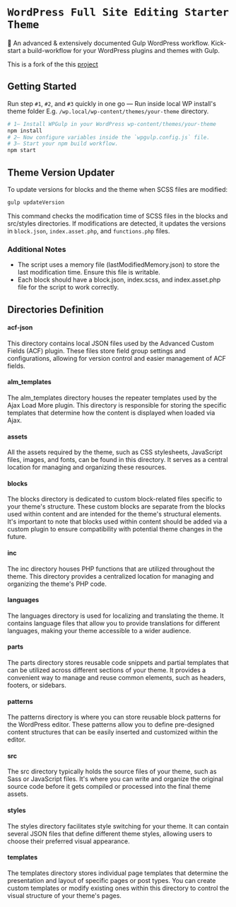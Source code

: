 <h1><code>WordPress Full Site Editing Starter Theme</code></h1>

🎯 An advanced & extensively documented Gulp WordPress workflow. Kick-start a build-workflow for your WordPress plugins and themes with Gulp.

This is a fork of the this [project](https://github.com/ahmadawais/WPGulp)


## Getting Started

Run step `#1`, `#2`, and `#3` quickly in one go — Run inside local WP install's theme folder E.g. `/wp.local/wp-content/themes/your-theme` directory.

```sh
# 1— Install WPGulp in your WordPress wp-content/themes/your-theme
npm install
# 2— Now configure variables inside the `wpgulp.config.js` file.
# 3— Start your npm build workflow.
npm start
```

## Theme Version Updater 
To update versions for blocks and the theme when SCSS files are modified:
```sh
gulp updateVersion
```
This command checks the modification time of SCSS files in the blocks and src/styles directories. If modifications are detected, it updates the versions in `block.json`, `index.asset.php`, and `functions.php` files.

### Additional Notes
- The script uses a memory file (lastModifiedMemory.json) to store the last modification time. Ensure this file is writable.
- Each block should have a block.json, index.scss, and index.asset.php file for the script to work correctly.


## Directories Definition

#### acf-json

This directory contains local JSON files used by the Advanced Custom Fields (ACF) plugin. These files store field group settings and configurations, allowing for version control and easier management of ACF fields.


#### alm_templates

The alm_templates directory houses the repeater templates used by the Ajax Load More plugin. This directory is responsible for storing the specific templates that determine how the content is displayed when loaded via Ajax.


#### assets

All the assets required by the theme, such as CSS stylesheets, JavaScript files, images, and fonts, can be found in this directory. It serves as a central location for managing and organizing these resources.


#### blocks

The blocks directory is dedicated to custom block-related files specific to your theme's structure. These custom blocks are separate from the blocks used within content and are intended for the theme's structural elements. It's important to note that blocks used within content should be added via a custom plugin to ensure compatibility with potential theme changes in the future.


#### inc

The inc directory houses PHP functions that are utilized throughout the theme. This directory provides a centralized location for managing and organizing the theme's PHP code.


#### languages

The languages directory is used for localizing and translating the theme. It contains language files that allow you to provide translations for different languages, making your theme accessible to a wider audience.


#### parts

The parts directory stores reusable code snippets and partial templates that can be utilized across different sections of your theme. It provides a convenient way to manage and reuse common elements, such as headers, footers, or sidebars.


#### patterns

The patterns directory is where you can store reusable block patterns for the WordPress editor. These patterns allow you to define pre-designed content structures that can be easily inserted and customized within the editor.


#### src

The src directory typically holds the source files of your theme, such as Sass or JavaScript files. It's where you can write and organize the original source code before it gets compiled or processed into the final theme assets.


#### styles

The styles directory facilitates style switching for your theme. It can contain several JSON files that define different theme styles, allowing users to choose their preferred visual appearance.


#### templates

The templates directory stores individual page templates that determine the presentation and layout of specific pages or post types. You can create custom templates or modify existing ones within this directory to control the visual structure of your theme's pages.
